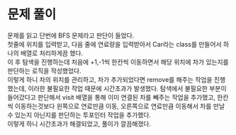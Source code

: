 # 문제 풀이
문제를 읽고 단번에 BFS 문제라고 판단이 들었다.   
첫줄에 위치를 입력받고, 다음 줄에 연료량을 입력받아서 Car라는 class를 만들어서 하나의 배열로 처리하게끔 했다.   
이 후 탐색을 진행하는데 처음에 +1,-1씩 한칸씩 이동하면서 해당 위치에 차가 있는지를 판단하는 로직을 작성했었다.   
이렇게 하니 차의 위치를 관리하고, 차가 추가되었다면 remove를 해주는 작업을 진행했는데, 이러한 불필요한 작업 때문에 시간초과가 발생했다.
탐색에서 불필요한 부분이 들어갔다고 판단해서 visit 배열을 통해 이미 연결된 차를 빼주는 작업을 추가했고, 한칸씩 이동하는것보다
왼쪽으로 연료만큼 이동, 오른쪽으로 연료만큼 이동해서 차를 만날 수 있는지 아닌지를 판단하는 투포인터 작업을 추가했다.   
이렇게 하니 시간초과가 해결되었고, 풀이가 깔끔해졌다.